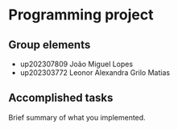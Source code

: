 # Programming project

## Group elements

- up202307809 João Miguel Lopes
- up202303772 Leonor Alexandra Grilo Matias


## Accomplished tasks

Brief summary of what you implemented.
